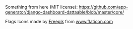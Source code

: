 Something from here (MIT license): https://github.com/app-generator/django-dashboard-dattaable/blob/master/core/

Flags Icons made by <a href="https://www.flaticon.com/authors/freepik" title="Freepik">Freepik</a> from <a href="https://www.flaticon.com/" title="Flaticon"> www.flaticon.com</a>